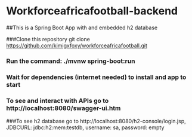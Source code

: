 # Workforceafricafootball-backend
##This is a Spring Boot App with and embedded h2 database

###Clone this repository git clone https://github.com/kimigxfoxy/workforceafricafootball.git

### Run the command: ./mvnw spring-boot:run

### Wait for dependencies (internet needed) to install and app to start

### To see and interact with APIs go to http://localhost:8080/swagger-ui.htm

###To see h2 database go to http://localhost:8080/h2-console/login.jsp, JDBCURL: jdbc:h2:mem:testdb, username: sa, password: empty

